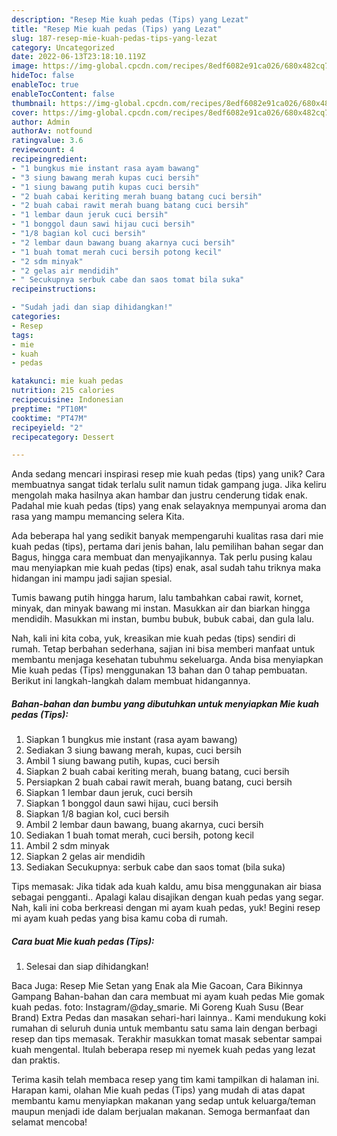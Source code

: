 ```yaml
---
description: "Resep Mie kuah pedas (Tips) yang Lezat"
title: "Resep Mie kuah pedas (Tips) yang Lezat"
slug: 187-resep-mie-kuah-pedas-tips-yang-lezat
category: Uncategorized
date: 2022-06-13T23:18:10.119Z
image: https://img-global.cpcdn.com/recipes/8edf6082e91ca026/680x482cq70/mie-kuah-pedas-tips-foto-resep-utama.jpg
hideToc: false
enableToc: true
enableTocContent: false
thumbnail: https://img-global.cpcdn.com/recipes/8edf6082e91ca026/680x482cq70/mie-kuah-pedas-tips-foto-resep-utama.jpg
cover: https://img-global.cpcdn.com/recipes/8edf6082e91ca026/680x482cq70/mie-kuah-pedas-tips-foto-resep-utama.jpg
author: Admin
authorAv: notfound
ratingvalue: 3.6
reviewcount: 4
recipeingredient:
- "1 bungkus mie instant rasa ayam bawang"
- "3 siung bawang merah kupas cuci bersih"
- "1 siung bawang putih kupas cuci bersih"
- "2 buah cabai keriting merah buang batang cuci bersih"
- "2 buah cabai rawit merah buang batang cuci bersih"
- "1 lembar daun jeruk cuci bersih"
- "1 bonggol daun sawi hijau cuci bersih"
- "1/8 bagian kol cuci bersih"
- "2 lembar daun bawang buang akarnya cuci bersih"
- "1 buah tomat merah cuci bersih potong kecil"
- "2 sdm minyak"
- "2 gelas air mendidih"
- " Secukupnya serbuk cabe dan saos tomat bila suka"
recipeinstructions:

- "Sudah jadi dan siap dihidangkan!"
categories:
- Resep
tags:
- mie
- kuah
- pedas

katakunci: mie kuah pedas 
nutrition: 215 calories
recipecuisine: Indonesian
preptime: "PT10M"
cooktime: "PT47M"
recipeyield: "2"
recipecategory: Dessert

---
```





Anda sedang mencari inspirasi resep mie kuah pedas (tips) yang unik? Cara membuatnya sangat tidak terlalu sulit namun tidak gampang juga. Jika keliru mengolah maka hasilnya akan hambar dan justru cenderung tidak enak. Padahal mie kuah pedas (tips) yang enak selayaknya mempunyai aroma dan rasa yang mampu memancing selera Kita.





Ada beberapa hal yang sedikit banyak mempengaruhi kualitas rasa dari mie kuah pedas (tips), pertama dari jenis bahan, lalu pemilihan bahan segar dan Bagus, hingga cara membuat dan menyajikannya. Tak perlu pusing kalau mau menyiapkan mie kuah pedas (tips) enak,      asal sudah tahu triknya maka hidangan ini mampu jadi sajian spesial.














Tumis bawang putih hingga harum, lalu tambahkan cabai rawit, kornet, minyak, dan minyak bawang mi instan. Masukkan air dan biarkan hingga mendidih. Masukkan mi instan, bumbu bubuk, bubuk cabai, dan gula lalu.






Nah, kali ini kita coba, yuk, kreasikan mie kuah pedas (tips) sendiri di rumah. Tetap berbahan sederhana, sajian ini bisa memberi manfaat untuk membantu menjaga kesehatan tubuhmu sekeluarga. Anda bisa menyiapkan Mie kuah pedas (Tips) menggunakan 13 bahan dan 0 tahap pembuatan. Berikut ini langkah-langkah dalam membuat hidangannya.

<!--inarticleads1-->

##### Bahan-bahan dan bumbu yang dibutuhkan untuk menyiapkan Mie kuah pedas (Tips):

1. Siapkan 1 bungkus mie instant (rasa ayam bawang)
1. Sediakan 3 siung bawang merah, kupas, cuci bersih
1. Ambil 1 siung bawang putih, kupas, cuci bersih
1. Siapkan 2 buah cabai keriting merah, buang batang, cuci bersih
1. Persiapkan 2 buah cabai rawit merah, buang batang, cuci bersih
1. Siapkan 1 lembar daun jeruk, cuci bersih
1. Siapkan 1 bonggol daun sawi hijau, cuci bersih
1. Siapkan 1/8 bagian kol, cuci bersih
1. Ambil 2 lembar daun bawang, buang akarnya, cuci bersih
1. Sediakan 1 buah tomat merah, cuci bersih, potong kecil
1. Ambil 2 sdm minyak
1. Siapkan 2 gelas air mendidih
1. Sediakan  Secukupnya: serbuk cabe dan saos tomat (bila suka)


Tips memasak: Jika tidak ada kuah kaldu, amu bisa menggunakan air biasa sebagai pengganti.. Apalagi kalau disajikan dengan kuah pedas yang segar. Nah, kali ini coba berkreasi dengan mi ayam kuah pedas, yuk! Begini resep mi ayam kuah pedas yang bisa kamu coba di rumah. 

<!--inarticleads2-->

##### Cara buat Mie kuah pedas (Tips):


1. Selesai dan siap dihidangkan!

Baca Juga: Resep Mie Setan yang Enak ala Mie Gacoan, Cara Bikinnya Gampang Bahan-bahan dan cara membuat mi ayam kuah pedas Mie gomak kuah pedas. foto: Instagram/@day_smarie. Mi Goreng Kuah Susu (Bear Brand) Extra Pedas dan masakan sehari-hari lainnya.. Kami mendukung koki rumahan di seluruh dunia untuk membantu satu sama lain dengan berbagi resep dan tips memasak. Terakhir masukkan tomat masak sebentar sampai kuah mengental. Itulah beberapa resep mi nyemek kuah pedas yang lezat dan praktis. 

Terima kasih telah membaca resep yang tim kami tampilkan di halaman ini. Harapan kami, olahan Mie kuah pedas (Tips) yang mudah di atas dapat membantu kamu menyiapkan makanan yang sedap untuk keluarga/teman maupun menjadi ide dalam berjualan makanan. Semoga bermanfaat dan selamat mencoba!
